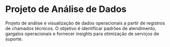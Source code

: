 # Projeto de Análise de Dados

Projeto de análise e visualização de dados operacionais a partir de registros de chamados técnicos. O objetivo é identificar padrões de atendimento, gargalos operacionais e fornecer insights para otimização de serviços de suporte.


